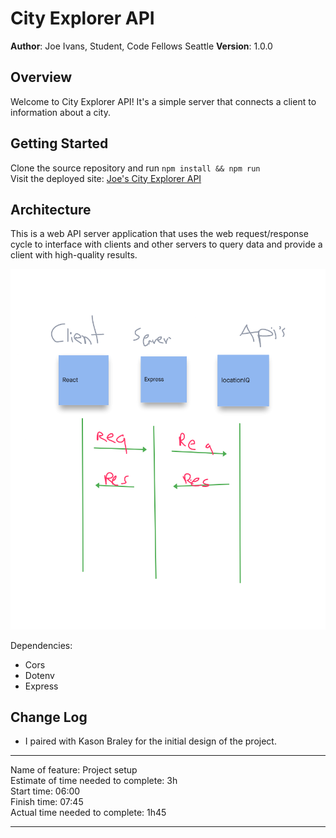 # City Explorer API

**Author**: Joe Ivans, Student, Code Fellows Seattle
**Version**: 1.0.0

## Overview
<!-- Provide a high level overview of what this application is and why you are
building it, beyond the fact that it's an assignment for this class.
(i.e. What's your problem domain?) -->
Welcome to City Explorer API! It's a simple server that connects a client to
information about a city.

## Getting Started
<!-- What are the steps that a user must take in order to build this app on
their own machine and get it running? -->
Clone the source repository and run `npm install && npm run`<br />
Visit the deployed site: [Joe's City Explorer API](https://joes-city-explorer-api.netlify.app)

## Architecture
<!-- Provide a detailed description of the application design. What technologies
(languages, libraries, etc) you're using, and any other relevant design
information. -->
This is a web API server application that uses the web request/response cycle to
interface with clients and other servers to query data and provide a client with
high-quality results.

![Architecture](./docs/images/Lab07.png)

Dependencies:
- Cors
- Dotenv
- Express

## Change Log
<!-- Use this area to document the iterative changes made to your application as
each feature is successfully implemented. Use time stamps. Here's an example:
08-25-2021 07:44 - Initialize netlify deployment preview.

## Credit and Collaborations
<!-- Give credit (and a link) to other people or resources that helped you build
this application. -->
- I paired with Kason Braley for the initial design of the project.
<hr />
Name of feature: Project setup<br />
Estimate of time needed to complete: 3h<br />
Start time: 06:00<br />
Finish time: 07:45<br />
Actual time needed to complete: 1h45<br />
<hr />
